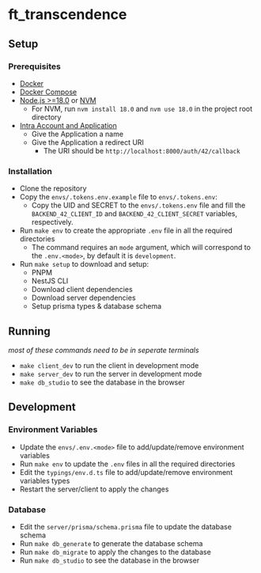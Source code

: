 # ft_transcendence

## Setup

### Prerequisites

- [Docker](https://docs.docker.com/get-docker/)
- [Docker Compose](https://docs.docker.com/compose/install/)
- [Node.js >=18.0](https://nodejs.org/en/download/) or [NVM](https://github.com/nvm-sh/nvm)
  - For NVM, run `nvm install 18.0` and `nvm use 18.0` in the project root directory
- [Intra Account and Application](https://profile.intra.42.fr/oauth/applications/new)
  - Give the Application a name
  - Give the Application a redirect URI
    - The URI should be `http://localhost:8000/auth/42/callback`

### Installation

- Clone the repository
- Copy the `envs/.tokens.env.example` file to `envs/.tokens.env`:
  - Copy the UID and SECRET to the `envs/.tokens.env` file and fill the `BACKEND_42_CLIENT_ID` and `BACKEND_42_CLIENT_SECRET` variables, respectively.
- Run `make env` to create the appropriate `.env` file in all the required directories
  - The command requires an `mode` argument, which will correspond to the `.env.<mode>`, by default it is `development`.
- Run `make setup` to download and setup:
  - PNPM
  - NestJS CLI
  - Download client dependencies
  - Download server dependencies
  - Setup prisma types & database schema

## Running

*most of these commands need to be in seperate terminals*
- `make client_dev` to run the client in development mode
- `make server_dev` to run the server in development mode
- `make db_studio` to see the database in the browser

## Development

### Environment Variables

- Update the `envs/.env.<mode>` file to add/update/remove environment variables
- Run `make env` to update the `.env` files in all the required directories
- Edit the `typings/env.d.ts` file to add/update/remove environment variables types
- Restart the server/client to apply the changes

### Database

- Edit the `server/prisma/schema.prisma` file to update the database schema
- Run `make db_generate` to generate the database schema
- Run `make db_migrate` to apply the changes to the database
- Run `make db_studio` to see the database in the browser